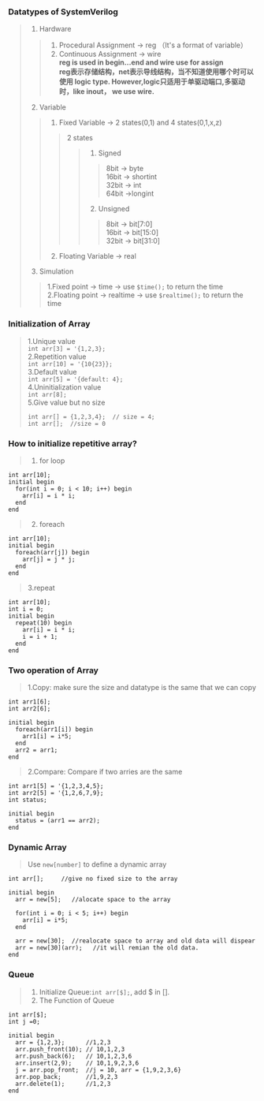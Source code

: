 ### Datatypes of SystemVerilog
>1. Hardware  
>>1. Procedural Assignment -> reg  （It's a format of variable）
>>2. Continuous Assignment -> wire  
**reg is used in begin...end and wire use for assign**  
**reg表示存储结构，net表示导线结构，当不知道使用哪个时可以使用 logic type. However,logic只适用于单驱动端口,多驱动时，like inout， we use wire.**  
>2. Variable
>>1. Fixed Variable -> 2 states(0,1) and 4 states(0,1,x,z)
>>>2 states
>>>>1. Signed
>>>>> 8bit -> byte  
>>>>> 16bit -> shortint  
>>>>> 32bit -> int  
>>>>> 64bit ->longint  
>>>>2. Unsigned
>>>>> 8bit -> bit[7:0]  
>>>>> 16bit -> bit[15:0]  
>>>>> 32bit -> bit[31:0]
>>2. Floating Variable -> real
>3. Simulation
>>1.Fixed point -> time -> use `$time();` to return the time  
>>2.Floating point -> realtime -> use `$realtime();` to return the time

### Initialization of Array
>1.Unique value  
>```int arr[3] = '{1,2,3};```  
>2.Repetition value  
>```int arr[10] = '{10{23}}; ```  
>3.Default value  
>```int arr[5] = '{default: 4};```  
>4.Uninitialization value  
>```int arr[8];```  
>5.Give value but no size  
>```
>int arr[] = {1,2,3,4};  // size = 4;
>int arr[];  //size = 0
>```

### How to initialize repetitive array?
>1. for loop
```
int arr[10];
initial begin
  for(int i = 0; i < 10; i++) begin
    arr[i] = i * i;
  end
end
```
>2. foreach
```
int arr[10];
initial begin
  foreach(arr[j]) begin
    arr[j] = j * j;
  end
end
```
>3.repeat
```
int arr[10];
int i = 0;
initial begin
  repeat(10) begin
    arr[i] = i * i;
    i = i + 1;
  end
end
```

### Two operation of Array
>1.Copy: make sure the size and datatype is the same that we can copy
```
int arr1[6];
int arr2[6];

initial begin
  foreach(arr1[i]) begin
    arr1[i] = i*5;
  end
  arr2 = arr1;
end
```

>2.Compare: Compare if two arries are the same 
```
int arr1[5] = '{1,2,3,4,5};
int arr2[5] = '{1,2,6,7,9};
int status;

initial begin
  status = (arr1 == arr2);
end
```

### Dynamic Array
>Use `new[number]` to define a dynamic array
```
int arr[];     //give no fixed size to the array

initial begin
  arr = new[5];   //alocate space to the array
  
  for(int i = 0; i < 5; i++) begin
    arr[i] = i*5;
  end
  
  arr = new[30];  //realocate space to array and old data will dispear
  arr = new[30](arr);   //it will remian the old data.
end
```

### Queue
>1. Initialize Queue:`int arr[$];`, add $ in [].  
>2. The Function of Queue
```
int arr[$];
int j =0;

initial begin
  arr = {1,2,3};      //1,2,3
  arr.push_front(10); // 10,1,2,3
  arr.push_back(6);   // 10,1,2,3,6
  arr.insert(2,9);    // 10,1,9,2,3,6
  j = arr.pop_front;  //j = 10, arr = {1,9,2,3,6}
  arr.pop_back;       //1,9,2,3
  arr.delete(1);      //1,2,3
end
```

